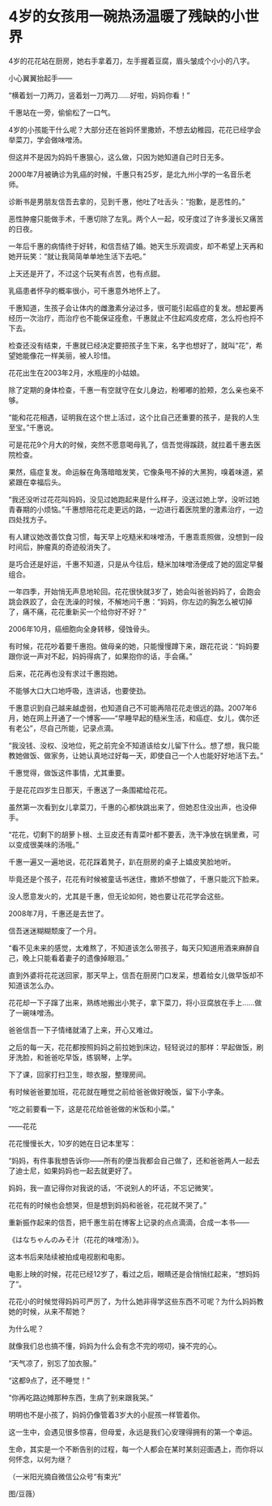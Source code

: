 # 4岁的女孩用一碗热汤温暖了残缺的小世界

4岁的花花站在厨房，她右手拿着刀，左手握着豆腐，眉头皱成个小小的八字。 

小心翼翼抬起手—— 

“横着划一刀两刀，竖着划一刀两刀……好啦，妈妈你看！” 

千惠站在一旁，偷偷松了一口气。 

4岁的小孩能干什么呢？大部分还在爸妈怀里撒娇，不想去幼稚园，花花已经学会举菜刀，学会做味噌汤。 

但这并不是因为妈妈千惠狠心，这么做，只因为她知道自己时日无多。 

2000年7月被确诊为乳癌的时候，千惠只有25岁，是北九州小学的一名音乐老师。 

诊断书是男朋友信吾去拿的，见到千惠，他吐了吐舌头：“抱歉，是恶性的。” 

恶性肿瘤只能做手术，千惠切除了左乳。两个人一起，咬牙度过了许多漫长又痛苦的日夜。 

一年后千惠的病情终于好转，和信吾结了婚。她天生乐观调皮，却不希望上天再和她开玩笑：“就让我简简单单地生活下去吧。” 

上天还是开了，不过这个玩笑有点苦，也有点甜。 

乳癌患者怀孕的概率很小，可千惠意外地怀上了。 

千惠知道，生孩子会让体内的雌激素分泌过多，很可能引起癌症的复发。想起要再经历一次治疗，而治疗也不能保证痊愈，千惠就止不住起鸡皮疙瘩，怎么捋也捋不下去。 

检查还没有结束，千惠就已经决定要把孩子生下来，名字也想好了，就叫“花”，希望她能像花一样美丽，被人珍惜。 

花花出生在2003年2月，水瓶座的小姑娘。 

除了定期的身体检查，千惠一有空就守在女儿身边，粉嘟嘟的脸颊，怎么亲也亲不够。 

“能和花花相遇，证明我在这个世上活过，这个比自己还重要的孩子，是我的人生至宝。”千惠说。 

可是花花9个月大的时候，突然不愿意喝母乳了，信吾觉得蹊跷，就拉着千惠去医院检查。 

果然，癌症复发。命运躲在角落暗暗发笑，它像条甩不掉的大黑狗，嗅着味道，紧紧跟在幸福后头。 

“我还没听过花花叫妈妈，没见过她跑起来是什么样子，没送过她上学，没听过她青春期的小烦恼。”千惠想陪花花走更远的路，一边进行着医院里的激素治疗，一边四处找方子。 

有人建议她改善饮食习惯，每天早上吃糙米和味噌汤，千惠乖乖照做，没想到一段时间后，肿瘤真的奇迹般消失了。 

是巧合还是好运，千惠不知道，只是从今往后，糙米加味噌汤便成了她的固定早餐组合。 

一年四季，开始悄无声息地轮回。花花很快就3岁了，她会叫爸爸妈妈了，会跑会跳会跌跤了，会在洗澡的时候，不解地问千惠：“妈妈，你左边的胸怎么被切掉了，痛不痛，花花重新买一个给你好不好？” 

2006年10月，癌细胞向全身转移，侵蚀骨头。 

有时候，花花吵着要千惠抱。做母亲的她，只能慢慢蹲下来，跟花花说：“妈妈要跟你说一声对不起，妈妈得病了，如果抱你的话，手会痛。” 

后来，花花再也没有求过千惠抱她。 

不能够大口大口地呼吸，连讲话，也要使劲。 

千惠意识到自己越来越虚弱，也知道自己不可能再陪花花走很远的路。2007年6月，她在网上开通了一个博客——“早睡早起的糙米生活，和癌症、女儿，偶尔还有老公”，尽自己所能，记录点滴。 

“我没钱、没权、没地位，死之前完全不知道该给女儿留下什么。想了想，我只能教她做饭、做家务，让她认真地过好每一天，即使自己一个人也能好好地活下去。” 

千惠觉得，做饭这件事情，尤其重要。 

于是花花四岁生日那天，千惠送了一条围裙给花花。 

虽然第一次看到女儿拿菜刀，千惠的心都快跳出来了，但她忍住没出声，也没伸手。 

“花花，切剩下的胡萝卜根、土豆皮还有青菜叶都不要丢，洗干净放在锅里煮，可以变成很美味的汤哦。” 

千惠一遍又一遍地说，花花踩着凳子，趴在厨房的桌子上嬉皮笑脸地听。 

毕竟还是个孩子，花花有时候被童话书迷住，撒娇不想做了，千惠只能沉下脸来。 

没人愿意发火的，尤其是千惠，但无论如何，她也要让花花学会这些。 

2008年7月，千惠还是去世了。 

信吾迷迷糊糊颓废了一个月。 

“看不见未来的感觉，太难熬了，不知道该怎么带孩子，每天只知道用酒来麻醉自己，晚上只能看着妻子的遗像掉眼泪。” 

直到外婆将花花送回家，那天早上，信吾在厨房门口发呆，想着给女儿做早饭却不知道该怎么办。 

花花却一下子蹿了出来，熟练地搬出小凳子，拿下菜刀，将小豆腐放在手上……做了一碗味噌汤。 

爸爸信吾一下子情绪就涌了上来，开心又难过。 

之后的每一天，花花都按照妈妈之前拉她到床边，轻轻说过的那样：早起做饭，刷牙洗脸，和爸爸吃早饭，练钢琴，上学。 

下了课，回家打扫卫生，晾衣服，整理房间。 

有时候爸爸要加班，花花就在睡觉之前给爸爸做好晚饭，留下小字条。 

“吃之前要看一下，这是花花给爸爸做的米饭和小菜。” 

——花花 

花花慢慢长大，10岁的她在日记本里写： 

“妈妈，有件事我想告诉你——所有的便当我都会自己做了，还和爸爸两人一起去了迪士尼，如果妈妈也一起去就更好了。 

妈妈，我一直记得你对我说的话，‘不说别人的坏话，不忘记微笑’。 

花花有的时候也会想哭，但是想到妈妈和爸爸，花花就不哭了。” 

重新振作起来的信吾，把千惠生前在博客上记录的点点滴滴，合成一本书—— 

《はなちゃんのみそ汁（花花的味噌汤）》。 

这本书后来陆续被拍成电视剧和电影。 

电影上映的时候，花花已经12岁了，看过之后，眼睛还是会悄悄红起来，“想妈妈了”。 

花花小的时候觉得妈妈可严厉了，为什么她非得学这些东西不可呢？为什么妈妈教她的时候，从来不帮她？ 

为什么呢？ 

就像我们总也搞不懂，妈妈为什么会有念不完的唠叨，操不完的心。 

“天气凉了，别忘了加衣服。” 

“这都9点了，还不睡觉！” 

“你再吃路边摊那种东西，生病了别来跟我哭。” 

明明也不是小孩了，妈妈仍像管着3岁大的小屁孩一样管着你。 

这一生中，会遇见很多惊喜，但母爱，永远是我们心安理得拥有的第一个幸运。 

生命，其实是一个不断告别的过程，每一个人都会在某时某刻迎面遇上，而你将以何怀念，以何为继？ 

（一米阳光摘自微信公众号“有束光” 

图/豆薇）
